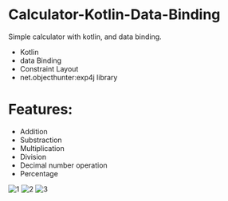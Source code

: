 # Calculator-Kotlin-Data-Binding
Simple calculator with kotlin, and data binding.

* Kotlin
* data Binding
* Constraint Layout
* net.objecthunter:exp4j library

# Features: 

* Addition
* Substraction
* Multiplication
* Division
* Decimal number operation
* Percentage 

 
![1](https://user-images.githubusercontent.com/13636983/76231548-68e30880-624b-11ea-8533-bb2676881f7d.jpg)
![2](https://user-images.githubusercontent.com/13636983/76231558-6bddf900-624b-11ea-8ea9-6a0f8eb89cca.jpg)
![3](https://user-images.githubusercontent.com/13636983/76231561-6d0f2600-624b-11ea-80a1-6f3d31b0003d.jpg)
